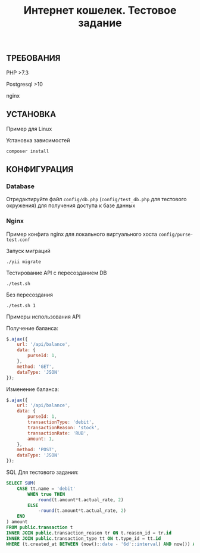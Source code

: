 <p align="center">
    <h1 align="center">Интернет кошелек. Тестовое задание</h1>
    <br>
</p>



ТРЕБОВАНИЯ
------------

PHP >7.3

Postgresql >10

nginx


УСТАНОВКА
------------
Пример для Linux

Установка зависимостей
~~~
composer install
~~~

КОНФИГУРАЦИЯ
-------------

### Database

Отредактируйте файл `config/db.php` (`config/test_db.php` для тестового окружения) для получения доступа к базе данных

### Nginx

Пример конфига nginx для локального виртуального хоста `config/purse-test.conf`

Запуск миграций
~~~
./yii migrate
~~~

Тестирование API с пересозданием DB
~~~
./test.sh
~~~
Без пересоздания
~~~
./test.sh 1
~~~

Примеры использования API

Получение баланса:
```javascript
$.ajax({
    url: '/api/balance',
    data: {
        purseId: 1,
    },
    method: 'GET',
    dataType: 'JSON'
});
```

Изменение баланса:
```javascript
$.ajax({
    url: '/api/balance',
    data: {
        purseId: 1,
        transactionType: 'debit',
        transactionReason: 'stock',
        transactionRate: 'RUB',
        amount: 1,
    },
    method: 'POST',
    dataType: 'JSON'
});
```

SQL Для тестового задания:

```sql
SELECT SUM(
    CASE tt.name = 'debit' 
        WHEN true THEN
            round(t.amount*t.actual_rate, 2)
        ELSE
            -round(t.amount*t.actual_rate, 2)
    END
) amount
FROM public.transaction t
INNER JOIN public.transaction_reason tr ON t.reason_id = tr.id
INNER JOIN public.transaction_type tt ON t.type_id = tt.id
WHERE (t.created_at BETWEEN (now()::date - '6d'::interval) AND now()) AND tr.name = 'refund'
```
